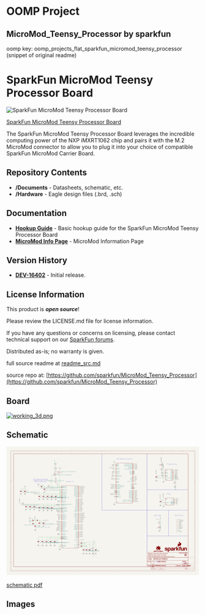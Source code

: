 # OOMP Project  
## MicroMod_Teensy_Processor  by sparkfun  
  
oomp key: oomp_projects_flat_sparkfun_micromod_teensy_processor  
(snippet of original readme)  
  
SparkFun MicroMod Teensy Processor Board   
========================================  
  
![SparkFun MicroMod Teensy Processor Board](https://cdn.sparkfun.com/assets/parts/1/5/1/3/2/16402-SparkFun_MicroMod_Teensy_Processor-01.jpg)  
  
[SparkFun MicroMod Teensy Processor Board](https://www.sparkfun.com/products/16402)  
  
The SparkFun MicroMod Teensy Processor Board leverages the incredible computing power of the NXP iMXRT1062 chip and pairs it with the M.2 MicroMod connector to allow you to plug it into your choice of compatible SparkFun MicroMod Carrier Board.  
  
Repository Contents  
-------------------  
  
* **/Documents** - Datasheets, schematic, etc.  
* **/Hardware** - Eagle design files (.brd, .sch)  
  
Documentation  
--------------  
* **[Hookup Guide](https://learn.sparkfun.com/tutorials/micromod-teensy-processor-hookup-guide)** - Basic hookup guide for the SparkFun MicroMod Teensy Processor Board  
* **[MicroMod Info Page](https://www.sparkfun.com/micromod)** - MicroMod Information Page  
  
Version History  
---------------  
* **[DEV-16402](https://www.sparkfun.com/products/16402)** - Initial release.  
  
License Information  
-------------------  
  
This product is _**open source**_!   
  
Please review the LICENSE.md file for license information.   
  
If you have any questions or concerns on licensing, please contact technical support on our [SparkFun forums](https://forum.sparkfun.com/viewforum.php?f=152).  
  
Distributed as-is; no warranty is given.  
  
  full source readme at [readme_src.md](readme_src.md)  
  
source repo at: [https://github.com/sparkfun/MicroMod_Teensy_Processor](https://github.com/sparkfun/MicroMod_Teensy_Processor)  
## Board  
  
[![working_3d.png](working_3d_600.png)](working_3d.png)  
## Schematic  
  
[![working_schematic.png](working_schematic_600.png)](working_schematic.png)  
  
[schematic pdf](working_schematic.pdf)  
## Images  
